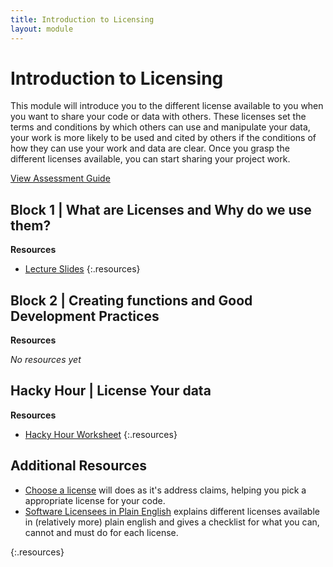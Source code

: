```yaml
---
title: Introduction to Licensing
layout: module
---
```



# Introduction to Licensing

This module will introduce you to the different license available to you when you want to share your code or data with others. These licenses set the terms and conditions by which others can use and manipulate your data, your work is more likely to be used and cited by others if the conditions of how they can use your work and data are clear. Once you grasp the different licenses available, you can start sharing your project work.

[View Assessment Guide](assessment.html)




## Block 1 | What are Licenses and Why do we use them?


**Resources**

- [Lecture Slides](http://linkhere.com)
{:.resources}



## Block 2 | Creating functions and Good Development Practices


**Resources**

_No resources yet_




## Hacky Hour | License Your data



**Resources**

- [Hacky Hour Worksheet](hacky-hour-worksheet.html)
{:.resources}









## Additional Resources
- [Choose a license](http://choosealicense.com/) will does as it's address claims, helping you pick a appropriate license for your code.
- [Software Licensees in Plain English](https://tldrlegal.com/) explains different licenses available in (relatively more) plain english and gives a checklist for what you can, cannot and must do for each license.

{:.resources}
